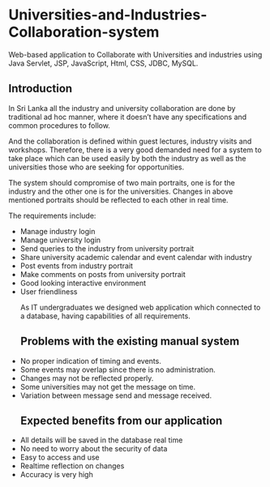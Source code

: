 # Universities-and-Industries-Collaboration-system
Web-based application to Collaborate with Universities and industries using Java Servlet, JSP, JavaScript, Html, CSS, JDBC, MySQL.

<h2>Introduction</h2>

<p>In Sri Lanka all the industry and university collaboration are done by traditional ad hoc manner, where it doesn’t have any specifications and common  procedures to follow.<p> And the collaboration is defined within guest lectures, industry visits and workshops. Therefore, there is a very good demanded need for a system to take place which can be used easily by both the industry as well as the universities those who are seeking for opportunities. <p>
<p>The system should compromise of two main portraits, one is for the industry and the other one is for the universities. Changes in above mentioned portraits should be reflected to each other in real time. <p>

<p>The requirements include:<p>
   
<ul>
<li>Manage industry login</li>
<li>Manage university login</li>
<li>Send queries to the industry from university portrait</li>
<li>Share university academic calendar and event calendar with industry </li>
<li>Post events from industry portrait</li>
<li>Make comments on posts from university portrait</li>
<li>Good looking interactive environment</li>
<li>User friendliness</li>
</ul>  
<ul>
<p>As IT undergraduates we designed web application which connected to a database, having capabilities of all requirements.<p>
 <h2>Problems with the existing manual system</h2>
<li>No proper indication of timing and events.</li>
<li>Some events may overlap since there is no administration.</li>
<li>Changes may not be reflected properly.</li>
<li>Some universities may not get the message on time.</li>
<li>Variation between message send and message received.</li>
</ul>  
<ul>
<h2>Expected benefits from our application</h2>
<li>All details will be saved in the database real time</li>
<li>No need to worry about the security of data</li>
<li>Easy to access and use</li>
<li>Realtime reflection on changes</li>
<li>Accuracy is very high</li>
</ul>  
